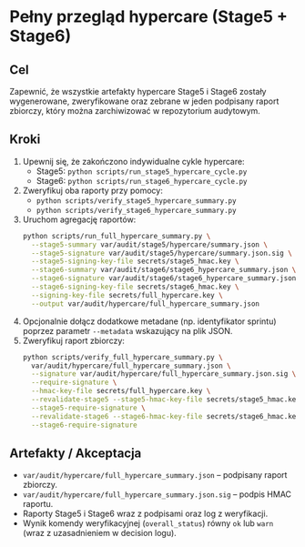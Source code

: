 # Pełny przegląd hypercare (Stage5 + Stage6)

## Cel
Zapewnić, że wszystkie artefakty hypercare Stage5 i Stage6 zostały wygenerowane,
zweryfikowane oraz zebrane w jeden podpisany raport zbiorczy, który można
zarchiwizować w repozytorium audytowym.

## Kroki
1. Upewnij się, że zakończono indywidualne cykle hypercare:
   - Stage5: `python scripts/run_stage5_hypercare_cycle.py`
   - Stage6: `python scripts/run_stage6_hypercare_cycle.py`
2. Zweryfikuj oba raporty przy pomocy:
   - `python scripts/verify_stage5_hypercare_summary.py`
   - `python scripts/verify_stage6_hypercare_summary.py`
3. Uruchom agregację raportów:
   ```bash
   python scripts/run_full_hypercare_summary.py \
     --stage5-summary var/audit/stage5/hypercare/summary.json \
     --stage5-signature var/audit/stage5/hypercare/summary.json.sig \
     --stage5-signing-key-file secrets/stage5_hmac.key \
     --stage6-summary var/audit/stage6/stage6_hypercare_summary.json \
     --stage6-signature var/audit/stage6/stage6_hypercare_summary.json.sig \
     --stage6-signing-key-file secrets/stage6_hmac.key \
     --signing-key-file secrets/full_hypercare.key \
     --output var/audit/hypercare/full_hypercare_summary.json
   ```
4. Opcjonalnie dołącz dodatkowe metadane (np. identyfikator sprintu) poprzez
   parametr `--metadata` wskazujący na plik JSON.
5. Zweryfikuj raport zbiorczy:
   ```bash
   python scripts/verify_full_hypercare_summary.py \
     var/audit/hypercare/full_hypercare_summary.json \
     --signature var/audit/hypercare/full_hypercare_summary.json.sig \
     --require-signature \
     --hmac-key-file secrets/full_hypercare.key \
     --revalidate-stage5 --stage5-hmac-key-file secrets/stage5_hmac.key \
     --stage5-require-signature \
     --revalidate-stage6 --stage6-hmac-key-file secrets/stage6_hmac.key \
     --stage6-require-signature
   ```

## Artefakty / Akceptacja
- `var/audit/hypercare/full_hypercare_summary.json` – podpisany raport zbiorczy.
- `var/audit/hypercare/full_hypercare_summary.json.sig` – podpis HMAC raportu.
- Raporty Stage5 i Stage6 wraz z podpisami oraz log z weryfikacji.
- Wynik komendy weryfikacyjnej (`overall_status`) równy `ok` lub `warn` (wraz z
  uzasadnieniem w decision logu).

